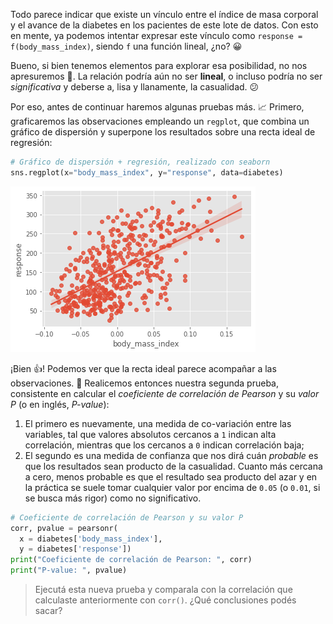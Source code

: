 Todo parece indicar que existe un vínculo entre el índice de masa corporal y el avance de la diabetes en los pacientes de este lote de datos. Con esto en mente, ya podemos intentar expresar este vínculo como `response = f(body_mass_index)`, siendo `f` una función lineal, ¿no? 😀

Bueno, si bien tenemos elementos para explorar esa posibilidad, no nos apresuremos 🐢. La relación podría aún no ser **lineal**, o incluso podría no ser _significativa_ y deberse a, lisa y llanamente, la casualidad. :confused: 

Por eso, antes de continuar haremos algunas pruebas más. 📈 Primero, graficaremos las observaciones empleando un `regplot`, que combina un gráfico de dispersión y superpone los resultados sobre una recta ideal de regresión: 

```python
# Gráfico de dispersión + regresión, realizado con seaborn
sns.regplot(x="body_mass_index", y="response", data=diabetes)
```

<img src="https://raw.githubusercontent.com/MumukiProject/mumuki-guia-python3-regresion-lineal/master/assets/diabetes_with_regression_1672268060049.png" alt="diabetes_with_regression_1672268060049.png" width="auto" height="auto">

¡Bien 👍! Podemos ver que la recta ideal parece acompañar a las observaciones. 🧮 Realicemos entonces nuestra segunda prueba, consistente en calcular el _coeficiente de correlación de Pearson_ y su _valor P_ (o en inglés, _P-value_): 

  1. El primero es nuevamente, una medida de co-variación entre las variables, tal que valores absolutos cercanos a `1` indican alta correlación, mientras que los cercanos a `0` indican correlación baja;
  2. El segundo es una medida de confianza que nos dirá cuán _probable_ es que los resultados sean producto de la casualidad. Cuanto más cercana a cero, menos probable es que el resultado sea producto del azar y en la práctica se suele tomar cualquier valor por encima de `0.05` (o `0.01`, si se busca más rigor) como no significativo.

```python
# Coeficiente de correlación de Pearson y su valor P
corr, pvalue = pearsonr(
  x = diabetes['body_mass_index'], 
  y = diabetes['response'])
print("Coeficiente de correlación de Pearson: ", corr) 
print("P-value: ", pvalue) 
```

> Ejecutá esta nueva prueba y comparala con la correlación que calculaste anteriormente con `corr()`. ¿Qué conclusiones podés sacar?
